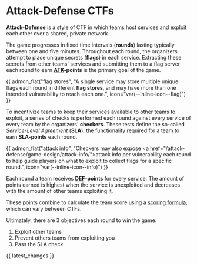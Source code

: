# Attack-Defense CTFs

**Attack-Defense** is a style of CTF in which teams host services and exploit
each other over a shared, private network.

The game progresses in fixed time intervals (**rounds**) lasting typically
between one and five minutes. Throughout each round, the organizers attempt
to place unique secrets (**flags**) in each service. Extracting these secrets
from other teams' services and submitting them to a flag server each round to
earn <b><abbr title="Attack">ATK</abbr>-points</b> is the primary goal of the
game.

{{ admon_flat("flag stores", "A single service may store multiple unique flags
each round in different <b>flag stores</b>, and may have more than one intended
vulnerability to reach each one.", icon="var(--inline-icon--flag)") }}

To incentivize teams to keep their services available to other teams to exploit,
a series of checks is performed each round against every service of every team
by the organizers' **checkers**. These tests define the so-called *Service-Level
Agreement* (**SLA**); the functionality required for a team to earn
**SLA-points** each round.

{{ admon_flat("attack info", "Checkers may also expose <a href=\"/attack-defense/game-design/attack-info/\">attack info</a> per
vulnerability each round to help guide players on what to exploit to collect flags for
a specific round.", icon="var(--inline-icon--info)") }}

Each round a team receives <b><abbr title="Defense">DEF</abbr>-points</b> for 
every service. The amount of points earned is highest when the service is
unexploited and decreases with the amount of other teams exploiting it.

These points combine to calculate the team score using a
[scoring formula](scoring-formula/index.md), which can vary between CTFs.

Ultimately, there are 3 objectives each round to win the game:

1. Exploit other teams
2. Prevent others teams from exploiting you
3. Pass the SLA check


{{ latest_changes }}
